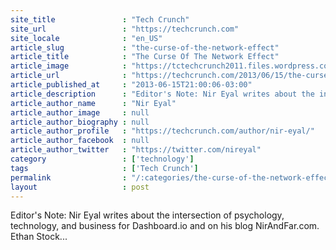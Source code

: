 ```yaml
---
site_title               : "Tech Crunch"
site_url                 : "https://techcrunch.com"
site_locale              : "en_US"
article_slug             : "the-curse-of-the-network-effect"
article_title            : "The Curse Of The Network Effect"
article_image            : "https://tctechcrunch2011.files.wordpress.com/2013/06/shutterstock_128703560.jpg?w=764&h=400&crop=1"
article_url              : "https://techcrunch.com/2013/06/15/the-curse-of-the-network-effect/"
article_published_at     : "2013-06-15T21:00:06-03:00"
article_description      : "Editor's Note: Nir Eyal writes about the intersection of psychology, technology, and business for Dashboard.io and on his blog NirAndFar.com. Ethan Stock..."
article_author_name      : "Nir Eyal"
article_author_image     : null
article_author_biography : null
article_author_profile   : "https://techcrunch.com/author/nir-eyal/"
article_author_facebook  : null
article_author_twitter   : "https://twitter.com/nireyal"
category                 : ['technology']
tags                     : ['Tech Crunch']
permalink                : "/:categories/the-curse-of-the-network-effect/"
layout                   : post
---
```


Editor's Note: Nir Eyal writes about the intersection of psychology, technology, and business for Dashboard.io and on his blog NirAndFar.com. Ethan Stock...

